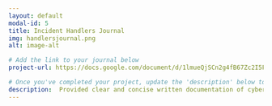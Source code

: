 ```yaml
---
layout: default
modal-id: 5
title: Incident Handlers Journal
img: handlersjournal.png
alt: image-alt

# Add the link to your journal below
project-url: https://docs.google.com/document/d/1lmueQjSCn2g4fB67Zc2I5FZB1Z_iPNlxgfkgWx1pF2U/edit?usp=sharing

# Once you've completed your project, update the 'description' below to this one: Provided clear and concise written documentation of cybersecurity events, including detailed event descriptions, tools used, and lessons learned throughout the process.
description:  Provided clear and concise written documentation of cybersecurity events, including detailed event descriptions, tools used, and lessons learned throughout the process.
---
```

